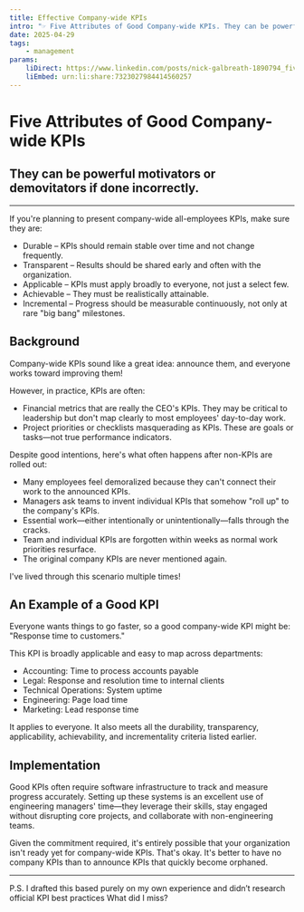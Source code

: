 ```yaml
---
title: Effective Company-wide KPIs
intro: "☞ Five Attributes of Good Company-wide KPIs. They can be powerful motivators or devotators if done incorrectly."
date: 2025-04-29
tags:
    - management
params:
    liDirect: https://www.linkedin.com/posts/nick-galbreath-1890794_five-attributes-of-good-company-wide-kpis-activity-7323027986000097281-_L9T
    liEmbed: urn:li:share:7323027984414560257
---
```

# Five Attributes of Good Company-wide KPIs
## They can be powerful motivators or demovitators if done incorrectly.
---
If you're planning to present company-wide all-employees KPIs, make sure they are:

* Durable – KPIs should remain stable over time and not change frequently.
* Transparent – Results should be shared early and often with the organization.
* Applicable – KPIs must apply broadly to everyone, not just a select few.
* Achievable – They must be realistically attainable.
* Incremental – Progress should be measurable continuously, not only at rare "big bang" milestones.

## Background

Company-wide KPIs sound like a great idea: announce them, and everyone works toward improving them!

However, in practice, KPIs are often:

* Financial metrics that are really the CEO's KPIs. They may be critical to leadership but don't map clearly to most employees' day-to-day work.
* Project priorities or checklists masquerading as KPIs. These are goals or tasks—not true performance indicators.

Despite good intentions, here's what often happens after non-KPIs are rolled out:

* Many employees feel demoralized because they can't connect their work to the announced KPIs.
* Managers ask teams to invent individual KPIs that somehow "roll up" to the company's KPIs.
* Essential work—either intentionally or unintentionally—falls through the cracks.
* Team and individual KPIs are forgotten within weeks as normal work priorities resurface.
* The original company KPIs are never mentioned again.

I've lived through this scenario multiple times!

## An Example of a Good KPI

Everyone wants things to go faster, so a good company-wide KPI might be:
"Response time to customers."

This KPI is broadly applicable and easy to map across departments:

* Accounting: Time to process accounts payable
* Legal: Response and resolution time to internal clients
* Technical Operations: System uptime
* Engineering: Page load time
* Marketing: Lead response time

It applies to everyone. It also meets all the durability, transparency, applicability, achievability, and incrementality criteria listed earlier.

## Implementation

Good KPIs often require software infrastructure to track and measure progress accurately. Setting up these systems is an excellent use of engineering managers' time—they leverage their skills, stay engaged without disrupting core projects, and collaborate with non-engineering teams.

Given the commitment required, it's entirely possible that your organization isn't ready yet for company-wide KPIs. That's okay. It's better to have no company KPIs than to announce KPIs that quickly become orphaned.

--- 

P.S. I drafted this based purely on my own experience and didn’t research official KPI best practices What did I miss?
